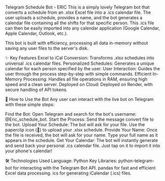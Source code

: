 Telegram Schedule Bot - ERIC
This is a simply lovely Telegram bot that converts a schedule from an .xlsx Excel file into a .ics calendar file. 
The user uploads a schedule, provides a name, and the bot generates a calendar file containing all the shifts for that specific person. 
This .ics file can then be easily imported into any calendar application (Google Calendar, Apple Calendar, Outlook, etc.).

This bot is built with efficiency, processing all data in-memory without saving any user files to the server's disk.

✨ Key Features
Excel to iCal Conversion: Transforms .xlsx schedules into universal .ics calendar files.
Personalized Schedules: Generates a unique calendar for each person specified by the user.
User Interaction: Guides the user through the process step-by-step with simple commands.
Efficient In-Memory Processing: Handles all file operations in RAM, ensuring high speed and a clean server.
Deployed on Cloud: Deployed on  Render, with secure handling of API tokens.

🚀 How to Use the Bot
Any user can interact with the live bot on Telegram with these simple steps:

Find the Bot: Open Telegram and search for the bot's username: @Eric_schedule_bot.
Start the Process: Send the message convert file to the bot.
Upload Your Schedule: The bot will ask for your file. Use the paperclip icon (📎) to upload your .xlsx schedule.
Provide Your Name: Once the file is received, the bot will ask for your name. Type your full name as it appears in the schedule.
Get Your Calendar: The bot will instantly generate and send back your personal .ics calendar file. Just tap on it to import it into your phone's calendar!

🛠️ Technologies Used
Language: Python
Key Libraries:
python-telegram-bot for interacting with the Telegram Bot API.
pandas for fast and efficient Excel data processing.
ics for generating iCalendar (.ics) files.
